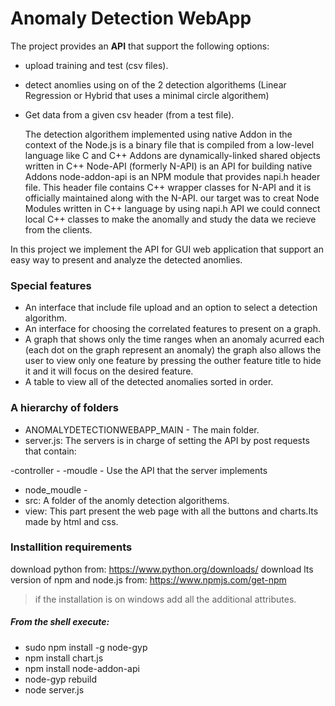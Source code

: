 # Anomaly Detection WebApp
The project provides an **API** that support the following options:
- upload training and test (csv files).
- detect anomlies using on of the 2 detection algorithems (Linear Regression or Hybrid that uses a minimal circle algorithem)
- Get data from a given csv header (from a test file).

  The detection algorithem implemented using native Addon in the context of the Node.js is a binary file that is compiled from a low-level language like C and C++
Addons are dynamically-linked shared objects written in C++
Node-API (formerly N-API) is an API for building native Addons
node-addon-api is an NPM module that provides napi.h header file. 
This header file contains C++ wrapper classes for N-API and it is officially maintained along with the N-API.
our target was to creat Node Modules written in C++ language
by using napi.h API we could connect local C++ classes to make the anomally and study the data we recieve from the clients.

In this project we implement the API for GUI web application that support an easy way to present and analyze the detected anomlies.
### Special features
- An interface that include file upload and an option to select a detection algorithm.
- An interface for choosing the correlated features to present on a graph.
- A graph that shows only the time ranges when an anomaly acurred each (each dot on the graph represent an anomaly)
the graph also allows the user to view only one feature by pressing the outher feature title to hide it and it will focus on the desired feature.
- A table to view all of the detected anomalies sorted in order.

### A hierarchy of folders
- ANOMALYDETECTIONWEBAPP_MAIN - The main folder.
- server.js: The servers is in charge of setting the API by post requests that contain:

     
-controller -
-moudle - Use the API that the server implements 
- node_moudle - 
- src: A folder of the anomly detection algorithems. 
- view: This part present the web page with all the buttons and charts.Its made by html and css.


### Installition requirements
download python from: https://www.python.org/downloads/
download lts version of npm and node.js from: https://www.npmjs.com/get-npm
> if the installation is on windows add all the additional attributes.

##### From the shell execute:
- sudo npm install -g node-gyp
- npm install chart.js
- npm install node-addon-api
- node-gyp rebuild
- node server.js
